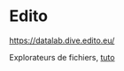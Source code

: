 # Edito

https://datalab.dive.edito.eu/

Explorateurs de fichiers, [tuto](https://pub.pages.mercator-ocean.fr/edito-infra/edito-tutorials-content/#/PlatformOverview/interact-with-personal-storage)

